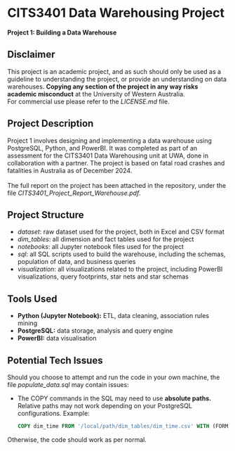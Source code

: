 # CITS3401 Data Warehousing Project

**Project 1: Building a Data Warehouse**

## Disclaimer
This project is an academic project, and as such should only be used as a guideline to understanding the project, or provide an understanding on data warehouses. **Copying any section of the project in any way risks academic misconduct** at the University of Western Australia. <br>
For commercial use please refer to the *LICENSE.md* file.

## Project Description
Project 1 involves designing and implementing a data warehouse using PostgreSQL, Python, and PowerBI.
It was completed as part of an assessment for the CITS3401 Data Warehousing unit at UWA, done in collaboration with a partner.
The project is based on fatal road crashes and fatalities in Australia as of December 2024.<br><br>
The full report on the project has been attached in the repository, under the file *CITS3401_Project_Report_Warehouse.pdf*.

## Project Structure
- *dataset*: raw dataset used for the project, both in Excel and CSV format
- *dim_tables*: all dimension and fact tables used for the project
- *notebooks*: all Jupyter notebook files used for the project
- *sql*: all SQL scripts used to build the warehouse, including the schemas, population of data, and business queries
- *visualization*: all visualizations related to the project, including PowerBI visualizations, query footprints, star nets and star schemas

## Tools Used
- **Python (Jupyter Notebook):** ETL, data cleaning, association rules mining
- **PostgreSQL:** data storage, analysis and query engine
- **PowerBI:** data visualisation

## Potential Tech Issues
Should you choose to attempt and run the code in your own machine, the file *populate_data.sql* may contain issues:
- The COPY commands in the SQL may need to use **absolute paths.** Relative paths may not work depending on your PostgreSQL configurations.
  Example:
  ```sql
  COPY dim_time FROM '/local/path/dim_tables/dim_time.csv' WITH (FORMAT csv, HEADER TRUE);```
Otherwise, the code should work as per normal.



 
